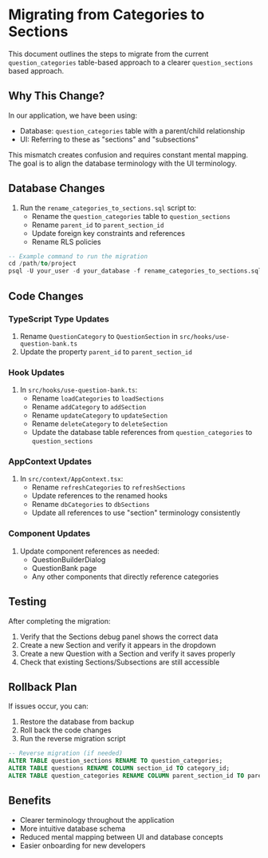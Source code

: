 # Migrating from Categories to Sections

This document outlines the steps to migrate from the current `question_categories` table-based approach to a clearer `question_sections` based approach.

## Why This Change?

In our application, we have been using:

- Database: `question_categories` table with a parent/child relationship
- UI: Referring to these as "sections" and "subsections"

This mismatch creates confusion and requires constant mental mapping. The goal is to align the database terminology with the UI terminology.

## Database Changes

1. Run the `rename_categories_to_sections.sql` script to:
   - Rename the `question_categories` table to `question_sections`
   - Rename `parent_id` to `parent_section_id`
   - Update foreign key constraints and references
   - Rename RLS policies

```sql
-- Example command to run the migration
cd /path/to/project
psql -U your_user -d your_database -f rename_categories_to_sections.sql
```

## Code Changes

### TypeScript Type Updates

1. Rename `QuestionCategory` to `QuestionSection` in `src/hooks/use-question-bank.ts`
2. Update the property `parent_id` to `parent_section_id`

### Hook Updates

1. In `src/hooks/use-question-bank.ts`:
   - Rename `loadCategories` to `loadSections`
   - Rename `addCategory` to `addSection`
   - Rename `updateCategory` to `updateSection`
   - Rename `deleteCategory` to `deleteSection`
   - Update the database table references from `question_categories` to `question_sections`

### AppContext Updates

1. In `src/context/AppContext.tsx`:
   - Rename `refreshCategories` to `refreshSections`
   - Update references to the renamed hooks
   - Rename `dbCategories` to `dbSections`
   - Update all references to use "section" terminology consistently

### Component Updates

1. Update component references as needed:
   - QuestionBuilderDialog
   - QuestionBank page
   - Any other components that directly reference categories

## Testing

After completing the migration:

1. Verify that the Sections debug panel shows the correct data
2. Create a new Section and verify it appears in the dropdown
3. Create a new Question with a Section and verify it saves properly
4. Check that existing Sections/Subsections are still accessible

## Rollback Plan

If issues occur, you can:

1. Restore the database from backup
2. Roll back the code changes
3. Run the reverse migration script

```sql
-- Reverse migration (if needed)
ALTER TABLE question_sections RENAME TO question_categories;
ALTER TABLE questions RENAME COLUMN section_id TO category_id;
ALTER TABLE question_categories RENAME COLUMN parent_section_id TO parent_id;
```

## Benefits

- Clearer terminology throughout the application
- More intuitive database schema
- Reduced mental mapping between UI and database concepts
- Easier onboarding for new developers 